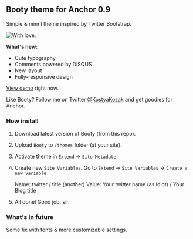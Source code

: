 ﻿## Booty theme for Anchor 0.9

Simple & mnml theme inspired by Twitter Bootstrap. 

![With love.](http://cl.ly/image/2H013f2L0V1v/Image.jpg)

**What's new:**

* Cute typography
* Comments powered by DiSQUS
* New layout
* Fully-responsive design

[View demo](http://a.tehtalk.ru/booty/) right now.

Like Booty? Follow me on Twitter [@KostyaKozak](http://twitter.com/kostyakozak) and get goodies for Anchor.

### How install

1. Download latest version of Booty (from this repo).
2. Upload `Booty` to `/themes` folder (at your site).
3. Activate theme in `Extend` → `Site Metadate`
4. Create new `Site Variables`. Go to `Extend` → `Site Variables` → `Create a new variable`

    Name: twitter / title (another)
    Value: Your twitter name (as Idiot) / Your Blog title

5. All done! Good job, sir.

### What's in future

Some fix with fonts & more customizable settings.